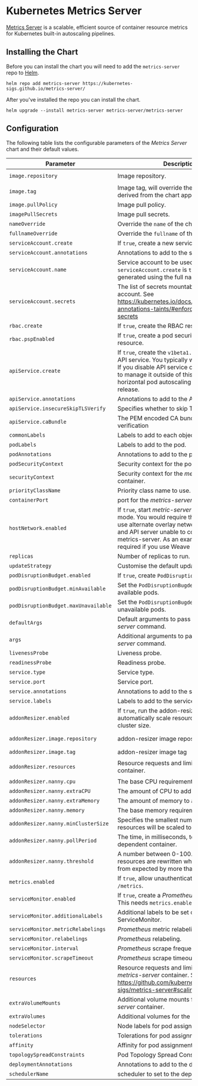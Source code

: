 # Kubernetes Metrics Server

[Metrics Server](https://github.com/kubernetes-sigs/metrics-server/) is a scalable, efficient source of container resource metrics for Kubernetes built-in autoscaling pipelines.

<!-- Trigger release -->

## Installing the Chart

Before you can install the chart you will need to add the `metrics-server` repo to [Helm](https://helm.sh/).

```shell
helm repo add metrics-server https://kubernetes-sigs.github.io/metrics-server/
```

After you've installed the repo you can install the chart.

```shell
helm upgrade --install metrics-server metrics-server/metrics-server
```

## Configuration

The following table lists the configurable parameters of the _Metrics Server_ chart and their default values.

| Parameter                            | Description                                                                                                                                                                                                                                                      | Default                                                                  |
| ------------------------------------ | ---------------------------------------------------------------------------------------------------------------------------------------------------------------------------------------------------------------------------------------------------------------- | ------------------------------------------------------------------------ |
| `image.repository`                   | Image repository.                                                                                                                                                                                                                                                | `registry.k8s.io/metrics-server/metrics-server`                          |
| `image.tag`                          | Image tag, will override the default tag derived from the chart app version.                                                                                                                                                                                     | `""`                                                                     |
| `image.pullPolicy`                   | Image pull policy.                                                                                                                                                                                                                                               | `IfNotPresent`                                                           |
| `imagePullSecrets`                   | Image pull secrets.                                                                                                                                                                                                                                              | `[]`                                                                     |
| `nameOverride`                       | Override the `name` of the chart.                                                                                                                                                                                                                                | `nil`                                                                    |
| `fullnameOverride`                   | Override the `fullname` of the chart.                                                                                                                                                                                                                            | `nil`                                                                    |
| `serviceAccount.create`              | If `true`, create a new service account.                                                                                                                                                                                                                         | `true`                                                                   |
| `serviceAccount.annotations`         | Annotations to add to the service account.                                                                                                                                                                                                                       | `{}`                                                                     |
| `serviceAccount.name`                | Service account to be used. If not set and `serviceAccount.create` is `true`, a name is generated using the full name template.                                                                                                                                  | `nil`                                                                    |
| `serviceAccount.secrets`             | The list of secrets mountable by this service account. See https://kubernetes.io/docs/reference/labels-annotations-taints/#enforce-mountable-secrets                                                                                                             | `[]`                                                                     |
| `rbac.create`                        | If `true`, create the RBAC resources.                                                                                                                                                                                                                            | `true`                                                                   |
| `rbac.pspEnabled`                    | If `true`, create a pod security policy resource.                                                                                                                                                                                                                | `false`                                                                  |
| `apiService.create`                  | If `true`, create the `v1beta1.metrics.k8s.io` API service. You typically want this enabled! If you disable API service creation you have to manage it outside of this chart for e.g horizontal pod autoscaling to work with this release.                       | `true`                                                                   |
| `apiService.annotations`             | Annotations to add to the API service                                                                                                                                                                                                                            | `{}`                                                                     |
| `apiService.insecureSkipTLSVerify`   | Specifies whether to skip TLS verification                                                                                                                                                                                                                       | `true`                                                                   |
| `apiService.caBundle`                | The PEM encoded CA bundle for TLS verification                                                                                                                                                                                                                   | `""`                                                                     |
| `commonLabels`                       | Labels to add to each object of the chart.                                                                                                                                                                                                                       | `{}`                                                                     |
| `podLabels`                          | Labels to add to the pod.                                                                                                                                                                                                                                        | `{}`                                                                     |
| `podAnnotations`                     | Annotations to add to the pod.                                                                                                                                                                                                                                   | `{}`                                                                     |
| `podSecurityContext`                 | Security context for the pod.                                                                                                                                                                                                                                    | `{}`                                                                     |
| `securityContext`                    | Security context for the _metrics-server_ container.                                                                                                                                                                                                             | _See values.yaml_                                                        |
| `priorityClassName`                  | Priority class name to use.                                                                                                                                                                                                                                      | `system-cluster-critical`                                                |
| `containerPort`                      | port for the _metrics-server_ container.                                                                                                                                                                                                                         | `10250`                                                                  |
| `hostNetwork.enabled`                | If `true`, start _metric-server_ in hostNetwork mode. You would require this enabled if you use alternate overlay networking for pods and API server unable to communicate with metrics-server. As an example, this is required if you use Weave network on EKS. | `false`                                                                  |
| `replicas`                           | Number of replicas to run.                                                                                                                                                                                                                                       | `1`                                                                      |
| `updateStrategy`                     | Customise the default update strategy.                                                                                                                                                                                                                           | `{}`                                                                     |
| `podDisruptionBudget.enabled`        | If `true`, create `PodDisruptionBudget` resource.                                                                                                                                                                                                                | `{}`                                                                     |
| `podDisruptionBudget.minAvailable`   | Set the `PodDisruptionBugdet` minimum available pods.                                                                                                                                                                                                            | `nil`                                                                    |
| `podDisruptionBudget.maxUnavailable` | Set the `PodDisruptionBugdet` maximum unavailable pods.                                                                                                                                                                                                          | `nil`                                                                    |
| `defaultArgs`                        | Default arguments to pass to the _metrics-server_ command.                                                                                                                                                                                                       | See _values.yaml_                                                        |
| `args`                               | Additional arguments to pass to the _metrics-server_ command.                                                                                                                                                                                                    | `[]`                                                                     |
| `livenessProbe`                      | Liveness probe.                                                                                                                                                                                                                                                  | See _values.yaml_                                                        |
| `readinessProbe`                     | Readiness probe.                                                                                                                                                                                                                                                 | See _values.yaml_                                                        |
| `service.type`                       | Service type.                                                                                                                                                                                                                                                    | `ClusterIP`                                                              |
| `service.port`                       | Service port.                                                                                                                                                                                                                                                    | `443`                                                                    |
| `service.annotations`                | Annotations to add to the service.                                                                                                                                                                                                                               | `{}`                                                                     |
| `service.labels`                     | Labels to add to the service.                                                                                                                                                                                                                                    | `{}`                                                                     |
| `addonResizer.enabled`               | If `true`, run the addon-resizer as a sidecar to automatically scale resource requests with cluster size.                                                                                                                                                        | `false`                                                                  |
| `addonResizer.image.repository`      | addon-resizer image repository                                                                                                                                                                                                                                   | registry.k8s.io/autoscaling/addon-resizer                                |
| `addonResizer.image.tag`             | addon-resizer image tag                                                                                                                                                                                                                                          | 1.8.18                                                                   |
| `addonResizer.resources`             | Resource requests and limits for the _nanny_ container.                                                                                                                                                                                                          | `{limits: {cpu: 40m, memory: 25Mi}, requests: {cpu: 40m, memory: 25Mi}}` |
| `addonResizer.nanny.cpu`             | The base CPU requirement.                                                                                                                                                                                                                                        | 20m                                                                      |
| `addonResizer.nanny.extraCPU`        | The amount of CPU to add per node.                                                                                                                                                                                                                               | 1m                                                                       |
| `addonResizer.nanny.extraMemory`     | The amount of memory to add per node.                                                                                                                                                                                                                            | 2Mi                                                                      |
| `addonResizer.nanny.memory`          | The base memory requirement.                                                                                                                                                                                                                                     | 15Mi                                                                     |
| `addonResizer.nanny.minClusterSize`  | Specifies the smallest number of nodes resources will be scaled to.                                                                                                                                                                                              | 10                                                                       |
| `addonResizer.nanny.pollPeriod`      | The time, in milliseconds, to poll the dependent container.                                                                                                                                                                                                      | 300000                                                                   |
| `addonResizer.nanny.threshold`       | A number between 0-100. The dependent's resources are rewritten when they deviate from expected by more than threshold.                                                                                                                                          | 5                                                                        |
| `metrics.enabled`                    | If `true`, allow unauthenticated access to `/metrics`.                                                                                                                                                                                                           | `false`                                                                  |
| `serviceMonitor.enabled`             | If `true`, create a _Prometheus_ service monitor. This needs `metrics.enabled` to be `true`.                                                                                                                                                                     | `false`                                                                  |
| `serviceMonitor.additionalLabels`    | Additional labels to be set on the ServiceMonitor.                                                                                                                                                                                                               | `{}`                                                                     |
| `serviceMonitor.metricRelabelings`   | _Prometheus_ metric relabeling.                                                                                                                                                                                                                                  | `[]`                                                                     |
| `serviceMonitor.relabelings`         | _Prometheus_ relabeling.                                                                                                                                                                                                                                         | `[]`                                                                     |
| `serviceMonitor.interval`            | _Prometheus_ scrape frequency.                                                                                                                                                                                                                                   | `1m`                                                                     |
| `serviceMonitor.scrapeTimeout`       | _Prometheus_ scrape timeout.                                                                                                                                                                                                                                     | `10s`                                                                    |
| `resources`                          | Resource requests and limits for the _metrics-server_ container. See https://github.com/kubernetes-sigs/metrics-server#scaling                                                                                                                                   | `{}`                                                                     |
| `extraVolumeMounts`                  | Additional volume mounts for the _metrics-server_ container.                                                                                                                                                                                                     | `[]`                                                                     |
| `extraVolumes`                       | Additional volumes for the pod.                                                                                                                                                                                                                                  | `[]`                                                                     |
| `nodeSelector`                       | Node labels for pod assignment.                                                                                                                                                                                                                                  | `{}`                                                                     |
| `tolerations`                        | Tolerations for pod assignment.                                                                                                                                                                                                                                  | `[]`                                                                     |
| `affinity`                           | Affinity for pod assignment.                                                                                                                                                                                                                                     | `{}`                                                                     |
| `topologySpreadConstraints`          | Pod Topology Spread Constraints.                                                                                                                                                                                                                                 | `[]`                                                                     |
| `deploymentAnnotations`              | Annotations to add to the deployment.                                                                                                                                                                                                                            | `{}`                                                                     |
| `schedulerName`                      | scheduler to set to the deployment.                                                                                                                                                                                                                              | `""`                                                                     |
